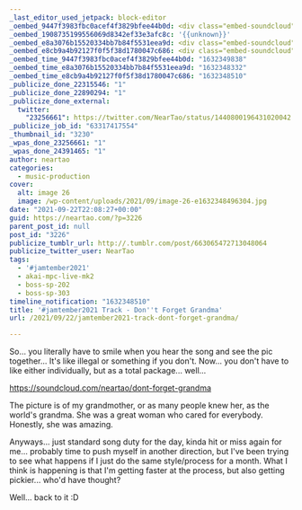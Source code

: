 ```yaml
---
_last_editor_used_jetpack: block-editor
_oembed_9447f3983fbc0acef4f3829bfee44b0d: <div class="embed-soundcloud"><iframe title="Don&#039;t Forget Grandma by NearTao" width="500" height="400" scrolling="no" frameborder="no" src="https://w.soundcloud.com/player/?visual=true&url=https%3A%2F%2Fapi.soundcloud.com%2Ftracks%2F1129388965&show_artwork=true&maxheight=750&maxwidth=500"></iframe></div>
_oembed_1908735199556069d8342ef33e3afc8c: '{{unknown}}'
_oembed_e8a3076b15520334bb7b84f5531eea9d: <div class="embed-soundcloud"><iframe title="Don&#039;t Forget Grandma by NearTao" width="750" height="400" scrolling="no" frameborder="no" src="https://w.soundcloud.com/player/?visual=true&url=https%3A%2F%2Fapi.soundcloud.com%2Ftracks%2F1129388965&show_artwork=true&maxheight=1000&maxwidth=750"></iframe></div>
_oembed_e8cb9a4b92127f0f5f38d1780047c686: <div class="embed-soundcloud"><iframe title="Don&#039;t Forget Grandma by NearTao" width="620" height="400" scrolling="no" frameborder="no" src="https://w.soundcloud.com/player/?visual=true&url=https%3A%2F%2Fapi.soundcloud.com%2Ftracks%2F1129388965&show_artwork=true&maxheight=930&maxwidth=620"></iframe></div>
_oembed_time_9447f3983fbc0acef4f3829bfee44b0d: "1632349838"
_oembed_time_e8a3076b15520334bb7b84f5531eea9d: "1632348332"
_oembed_time_e8cb9a4b92127f0f5f38d1780047c686: "1632348510"
_publicize_done_22315546: "1"
_publicize_done_22890294: "1"
_publicize_done_external:
  twitter:
    "23256661": https://twitter.com/NearTao/status/1440800196431020042
_publicize_job_id: "63317417554"
_thumbnail_id: "3230"
_wpas_done_23256661: "1"
_wpas_done_24391465: "1"
author: neartao
categories:
  - music-production
cover:
  alt: image 26
  image: /wp-content/uploads/2021/09/image-26-e1632348496304.jpg
date: "2021-09-22T22:08:27+00:00"
guid: https://neartao.com/?p=3226
parent_post_id: null
post_id: "3226"
publicize_tumblr_url: http://.tumblr.com/post/663065472713048064
publicize_twitter_user: NearTao
tags:
  - '#jamtember2021'
  - akai-mpc-live-mk2
  - boss-sp-202
  - boss-sp-303
timeline_notification: "1632348510"
title: '#jamtember2021 Track - Don''t Forget Grandma'
url: /2021/09/22/jamtember2021-track-dont-forget-grandma/

---
```

So... you literally have to smile when you hear the song and see the pic together... It's like illegal or something if you don't. Now... you don't have to like either individually, but as a total package... well...

https://soundcloud.com/neartao/dont-forget-grandma

The picture is of my grandmother, or as many people knew her, as the world's grandma. She was a great woman who cared for everybody. Honestly, she was amazing.

Anyways... just standard song duty for the day, kinda hit or miss again for me... probably time to push myself in another direction, but I've been trying to see what happens if I just do the same style/process for a month. What I think is happening is that I'm getting faster at the process, but also getting pickier... who'd have thought?

Well... back to it :D
